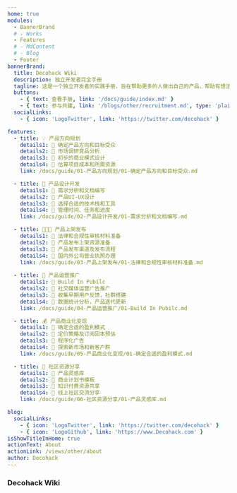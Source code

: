 ```yaml
---
home: true
modules:
  - BannerBrand
  # - Works
  - Features
  # - MdContent
  # - Blog
  - Footer
bannerBrand:
  title: Decohack Wiki
  description: 独立开发者完全手册
  tagline: 这是一个独立开发者的实践手册，旨在帮助更多的人做出自己的产品，帮助有想法的人设计和落地运营自己的互联网产品，扩展自己的知识边界。
  buttons:
    - { text: 查看手册, link: '/docs/guide/index.md' }
    - { text: 参与共建, link: '/blogs/other/recruitment.md', type: 'plain' }
  socialLinks:
    - { icon: 'LogoTwitter', link: 'https://twitter.com/decohack' }

features:
  - title: 💡 产品方向规划
    details1: 📄 确定产品方向和目标受众
    details2: 📄 市场调研竞品分析
    details3: 📄 初步的商业模式设计
    details4: 📄 估算项目成本和所需资源
    link: /docs/guide/01-产品方向规划/01-确定产品方向和目标受众.md

  - title: 🎨 产品设计开发
    details1: 📄 需求分析和文档编写
    details2: 📄 产品UI-UX设计
    details3: 📄 选择合适的技术栈和工具
    details4: 📄 管理时间、任务和进度
    link: /docs/guide/02-产品设计开发/01-需求分析和文档编写.md

  - title: 👩🏻‍💻 产品上架发布
    details1: 📄 法律和合规性审核材料准备
    details2: 📄 产品发布上架资源准备
    details3: 📄 产品发布渠道及发布流程
    details4: 📄 国内外公司营业执照办理
    link: /docs/guide/03-产品上架发布/01-法律和合规性审核材料准备.md
  
  - title: 📕 产品运营推广
    details1: 📄 Build In Pubilc
    details2: 📄 社交媒体运营广告推广
    details3: 📄 收集早期用户反馈，社群搭建
    details4: 📄 数据统计分析，产品迭代更新
    link: /docs/guide/04-产品运营推广/01-Build In Pubilc.md

  - title: 💰 产品商业化变现
    details1: 📄 确定合适的盈利模式
    details2: 📄 定价策略及订阅回本预估
    details3: 📄 程序化广告
    details4: 📄 探索新市场和新客户群
    link: /docs/guide/05-产品商业化变现/01-确定合适的盈利模式.md

  - title: 📖 社区资源分享
    details1: 📄 产品灵感库
    details2: 📄 商业计划书模板
    details3: 📄 知识付费资源共享
    details4: 📄 线上社区交流分享
    link: /docs/guide/06-社区资源分享/01-产品灵感库.md

blog:
  socialLinks:
    - { icon: 'LogoTwitter', link: 'https://twitter.com/decohack' }
    - { icon: 'LogoGithub', link: 'https://www.Decohack.com' }
isShowTitleInHome: true
actionText: About
actionLink: /views/other/about
author: Decohack
---
```


### Decohack Wiki
